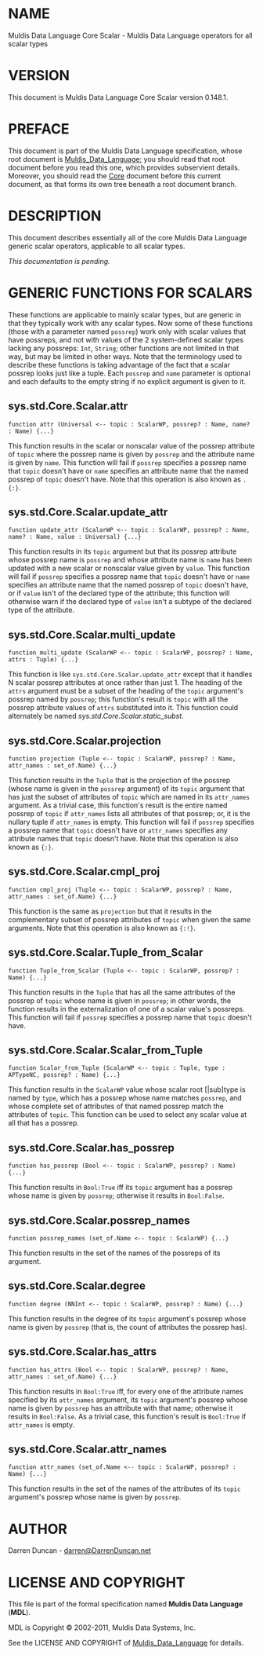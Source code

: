 # NAME

Muldis Data Language Core Scalar - Muldis Data Language operators for all scalar types

# VERSION

This document is Muldis Data Language Core Scalar version 0.148.1.

# PREFACE

This document is part of the Muldis Data Language specification, whose root
document is [Muldis_Data_Language](Muldis_Data_Language.md);
you should read that root document before
you read this one, which provides subservient details.  Moreover, you
should read the [Core](Muldis_Data_Language_Core.md) document before this current
document, as that forms its own tree beneath a root document branch.

# DESCRIPTION

This document describes essentially all of the core Muldis Data Language generic
scalar operators, applicable to all scalar types.

*This documentation is pending.*

# GENERIC FUNCTIONS FOR SCALARS

These functions are applicable to mainly scalar types, but are generic in
that they typically work with any scalar types.  Now some of these
functions (those with a parameter named `possrep`) work only with scalar
values that have possreps, and not with values of the 2 system-defined
scalar types lacking any possreps: `Int`, `String`; other functions are
not limited in that way, but may be limited in other ways.  Note that the
terminology used to describe these functions is taking advantage of the
fact that a scalar possrep looks just like a tuple.  Each `possrep`
and `name` parameter is optional and each defaults to the empty string if
no explicit argument is given to it.

## sys.std.Core.Scalar.attr

`function attr (Universal <-- topic : ScalarWP,
possrep? : Name, name? : Name) {...}`

This function results in the scalar or nonscalar value of the possrep
attribute of `topic` where the possrep name is given by `possrep` and the
attribute name is given by `name`.  This function will fail if `possrep`
specifies a possrep name that `topic` doesn't have or `name` specifies an
attribute name that the named possrep of `topic` doesn't have.  Note that
this operation is also known as `.{:}`.

## sys.std.Core.Scalar.update_attr

`function update_attr (ScalarWP <-- topic : ScalarWP, possrep? : Name,
name? : Name, value : Universal) {...}`

This function results in its `topic` argument but that its possrep
attribute whose possrep name is `possrep` and whose attribute name is
`name` has been updated with a new scalar or nonscalar value given by
`value`.  This function will fail if `possrep` specifies a possrep name
that `topic` doesn't have or `name` specifies an attribute name that the
named possrep of `topic` doesn't have, or if `value` isn't of the
declared type of the attribute; this function will otherwise warn if the
declared type of `value` isn't a subtype of the declared type of the
attribute.

## sys.std.Core.Scalar.multi_update

`function multi_update (ScalarWP <--
topic : ScalarWP, possrep? : Name, attrs : Tuple) {...}`

This function is like `sys.std.Core.Scalar.update_attr` except that it
handles N scalar possrep attributes at once rather than just 1.  The
heading of the `attrs` argument must be a subset of the heading of the
`topic` argument's possrep named by `possrep`; this function's result is
`topic` with all the possrep attribute values of `attrs` substituted into
it.  This function could alternately be named
*sys.std.Core.Scalar.static_subst*.

## sys.std.Core.Scalar.projection

`function projection (Tuple <-- topic : ScalarWP,
possrep? : Name, attr_names : set_of.Name) {...}`

This function results in the `Tuple` that is the projection of the
possrep (whose name is given in the `possrep` argument) of its `topic`
argument that has just the subset of attributes of `topic` which are named
in its `attr_names` argument.  As a trivial case, this function's result
is the entire named possrep of `topic` if `attr_names` lists all
attributes of that possrep; or, it is the nullary tuple if `attr_names` is
empty.  This function will fail if `possrep` specifies a possrep name that
`topic` doesn't have or `attr_names` specifies any attribute names that
`topic` doesn't have.  Note that this operation is also known as `{:}`.

## sys.std.Core.Scalar.cmpl_proj

`function cmpl_proj (Tuple <--
topic : ScalarWP, possrep? : Name, attr_names : set_of.Name) {...}`

This function is the same as `projection` but that it results in the
complementary subset of possrep attributes of `topic` when given the same
arguments.  Note that this operation is also known as `{:!}`.

## sys.std.Core.Scalar.Tuple_from_Scalar

`function Tuple_from_Scalar (Tuple <--
topic : ScalarWP, possrep? : Name) {...}`

This function results in the `Tuple` that has all the same attributes of
the possrep of `topic` whose name is given in `possrep`; in other words,
the function results in the externalization of one of a scalar value's
possreps.  This function will fail if `possrep` specifies a possrep name
that `topic` doesn't have.

## sys.std.Core.Scalar.Scalar_from_Tuple

`function Scalar_from_Tuple (ScalarWP <--
topic : Tuple, type : APTypeNC, possrep? : Name) {...}`

This function results in the `ScalarWP` value whose scalar root
[|sub]type is named by `type`, which has a possrep whose name matches
`possrep`, and whose complete set of attributes of that named possrep
match the attributes of `topic`.  This function can be used to select any
scalar value at all that has a possrep.

## sys.std.Core.Scalar.has_possrep

`function has_possrep (Bool <-- topic : ScalarWP,
possrep? : Name) {...}`

This function results in `Bool:True` iff its `topic` argument has a
possrep whose name is given by `possrep`; otherwise it results in
`Bool:False`.

## sys.std.Core.Scalar.possrep_names

`function possrep_names (set_of.Name <-- topic : ScalarWP) {...}`

This function results in the set of the names of the possreps of its
argument.

## sys.std.Core.Scalar.degree

`function degree (NNInt <-- topic : ScalarWP, possrep? : Name) {...}`

This function results in the degree of its `topic` argument's possrep
whose name is given by `possrep` (that is, the count of attributes the
possrep has).

## sys.std.Core.Scalar.has_attrs

`function has_attrs (Bool <-- topic : ScalarWP,
possrep? : Name, attr_names : set_of.Name) {...}`

This function results in `Bool:True` iff, for every one of the attribute
names specified by its `attr_names` argument, its `topic` argument's
possrep whose name is given by `possrep` has an attribute with that name;
otherwise it results in `Bool:False`.  As a trivial case, this function's
result is `Bool:True` if `attr_names` is empty.

## sys.std.Core.Scalar.attr_names

`function attr_names (set_of.Name <--
topic : ScalarWP, possrep? : Name) {...}`

This function results in the set of the names of the attributes of its
`topic` argument's possrep whose name is given by `possrep`.

# AUTHOR

Darren Duncan - darren@DarrenDuncan.net

# LICENSE AND COPYRIGHT

This file is part of the formal specification named
**Muldis Data Language** (**MDL**).

MDL is Copyright © 2002-2011, Muldis Data Systems, Inc.

See the LICENSE AND COPYRIGHT of
[Muldis_Data_Language](Muldis_Data_Language.md) for details.
